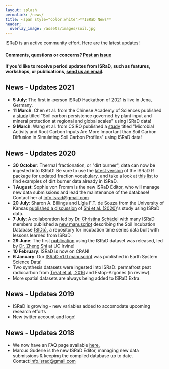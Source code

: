 ```yaml
---
layout: splash
permalink: /news/
title: <span style="color:white">**ISRaD News**
header:
  overlay_image: /assets/images/soil.jpg
---
```


ISRaD is an active community effort. Here are the latest updates!

#### Comments, questions or concerns? [Post an issue](https://github.com/International-Soil-Radiocarbon-Database/ISRaD/issues)
#### If you'd like to receive period updates from ISRaD, such as features, workshops, or publications, <a href = "mailto: info.israd@gmail.com">send us an email</a>.
  
## News - Updates 2021
* **5 July**: The first in-person ISRaD Hackathon of 2021 is live in Jena, Germany.
* **11 March**: Chen et al. from the Chinese Academy of Sciences published a [study](https://doi.org/10.1111/ele.13723) titled "Soil carbon persistence governed by plant input and mineral protection at regional and global scales" using ISRaD data!
* **9 March**: Wang et al. from CSIRO published a [study](https://doi.org/10.1029/2020JG006205) titled "Microbial Activity and Root Carbon Inputs Are More Important than Soil Carbon Diffusion in Simulating Soil Carbon Profiles" using ISRaD data!

## News - Updates 2020
* **30 October**: Thermal fractionation, or "dirt burner", data can now be ingested into ISRaD! Be sure to use the [latest version](https://github.com/International-Soil-Radiocarbon-Database/ISRaD) of the ISRaD R package for updated fraction vocabulary, and take a look at [this list](https://github.com/FluvialSeds/RPO_Database) to find examples of dirt burner data already in ISRaD.
* **1 August**: Sophie von Fromm is the new ISRaD Editor, who will manage new data submissions and lead the maintenance of the database! Contact her at <a href="mailto:info.israd@gmail.com">info.israd@gmail.com</a>
* **20 July**: Sharon A. Billings and Lígia F.T. de Souza from the University of Kansas [published a discussion](https://doi.org/10.1038/s41561-020-0614-1) of [Shi et al. (2020)](https://doi.org/10.1038/s41561-020-0596-z)'s study using ISRaD data. 
* **7 July**: A collaboration led by [Dr. Christina Schädel](https://www2.nau.edu/schuurlab-p/Schaedel.html) with many ISRaD members published a [new manuscript](https://essd.copernicus.org/articles/12/1511/2020/) describing the Soil Incubation Database [(SIDb)](https://github.com/SoilBGC-Datashare/sidb), a repository for incubation time series data built with lessons learned from ISRaD.
* **29 June**: The first [publication](https://www.nature.com/articles/s41561-020-0596-z) using the ISRaD dataset was released, led by [Dr. Zheng Shi](https://scholar.google.com/citations?user=vwdpYyAAAAAJ&hl=en) at UC Irvine!
* **10 February**: ISRaD is now on CRAN!
* **6 January**: Our [ISRaD v1.0 manuscript](https://earth-syst-sci-data.net/12/61/2020/) was published in Earth System Science Data!
* Two synthesis datasets were ingested into ISRaD: permafrost peat radiocarbon from [Treat et al., 2016](https://agupubs.onlinelibrary.wiley.com/doi/full/10.1002/2015JG003061) and Estop-Argonés (in review).
* More spatial datasets are always being added to ISRaD Extra.

## News - Updates 2019

* ISRaD is growing - new variables added to accomodate upcoming research efforts
* New twitter account and logo!

## News - Updates 2018

* We now have an FAQ page available [here.](https://international-soil-radiocarbon-database.github.io/ISRaD/template_faq/)
* Marcus Guderle is the new ISRaD Editor, managing new data submissions & keeping the compiled database up to date. Contact:<a href="mailto:info.israd@gmail.com">info.israd@gmail.com</a>
